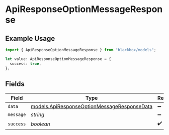 # ApiResponseOptionMessageResponse

## Example Usage

```typescript
import { ApiResponseOptionMessageResponse } from "blackbox/models";

let value: ApiResponseOptionMessageResponse = {
  success: true,
};
```

## Fields

| Field                                                                                            | Type                                                                                             | Required                                                                                         | Description                                                                                      |
| ------------------------------------------------------------------------------------------------ | ------------------------------------------------------------------------------------------------ | ------------------------------------------------------------------------------------------------ | ------------------------------------------------------------------------------------------------ |
| `data`                                                                                           | [models.ApiResponseOptionMessageResponseData](../models/apiresponseoptionmessageresponsedata.md) | :heavy_minus_sign:                                                                               | N/A                                                                                              |
| `message`                                                                                        | *string*                                                                                         | :heavy_minus_sign:                                                                               | N/A                                                                                              |
| `success`                                                                                        | *boolean*                                                                                        | :heavy_check_mark:                                                                               | N/A                                                                                              |